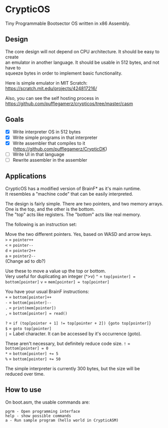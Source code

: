 # CrypticOS
Tiny Programmable Bootsector OS written in x86 Assembly.

## Design
The core design will not depend on CPU architecture. It should be easy to create  
an emulator in another language. It should be usable in 512 bytes, and not have to  
squeeze bytes in order to implement basic functionality.  

Here is simple emulator in MIT Scratch: https://scratch.mit.edu/projects/424817216/

Also, you can see the self hosting process in https://github.com/pufflegamerz/crypticos/tree/master/casm  

## Goals
- [x] Write interpreter OS in 512 bytes  
- [x] Write simple programs in that interpreter  
- [x] Write assembler that compiles to it (https://github.com/pufflegamerz/CrypticDK)  
- [ ] Write UI in that language  
- [ ] Rewrite assembler in the assembler  

## Applications
CrypticOS has a modified version of BrainF* as it's main runtime.  
It resembles a "machine code" that can be easily interpreted.  

The design is fairly simple. There are two pointers, and two memory arrays.  
One is the top, and the other is the bottom.  
The "top" acts like registers.
The "bottom" acts like real memory.

The following is an instruction set:  

Move the two different pointers. Yes, based on WASD and arrow keys.  
`>` = `pointer++`  
`<` = `pointer--`  
`d` = `pointer2++`  
`a` = `pointer2--`  
(Change ad to db?)

Use these to move a value up the top or bottom.  
Very useful for duplicating an integer (^>v)
`^` = `top[pointer] = bottom[pointer]`
`v` = `mem[pointer] = top[pointer]`

You have your usual BrainF instructions:  
`+` = `bottom[pointer]++`  
`-` = `bottom[pointer]--`  
`.` = `print(mem[pointer])`  
`,` = `bottom[pointer] = read()`  


`?` = `if (top[pointer + 1] != top[pointer + 2]) {goto top[pointer]}`  
`$` = `goto top[pointer]`  
`|` = Label character. It can be accessed by it's occurrence (goto).

These aren't necessary, but definitely reduce code size.
`!` = `bottom[pointer] = 0`  
`*` = `bottom[pointer] += 5`  
`%` = `bottom[pointer] += 50`  

The simple interpreter is currently 300 bytes, but the size will be  
reduced over time.

## How to use
On boot.asm, the usable commands are:
```
pgrm - Open programming interface  
help - show possible commands  
a - Run sample program (hello world in CrypticASM)  
```
